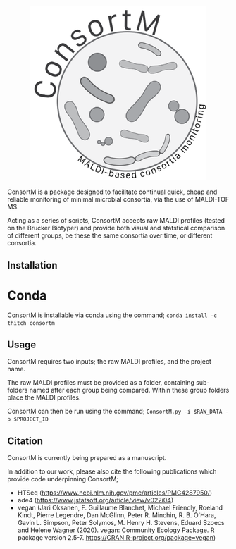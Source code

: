 <p align="center">
<img src="/images/ConsortM-logo.png" width="400">
</p>


ConsortM is a package designed to facilitate continual quick, cheap and reliable monitoring of minimal microbial consortia, via the use of MALDI-TOF MS.

Acting as a series of scripts, ConsortM accepts raw MALDI profiles (tested on the Brucker Biotyper) and provide both visual and statstical comparison of different groups, be these the same consortia over time, or different consortia.



## Installation

# Conda

ConsortM is installable via conda using the command; `conda install -c thitch consortm`

## Usage

ConsortM requires two inputs; the raw MALDI profiles, and the project name.

The raw MALDI profiles must be provided as a folder, containing sub-folders named after each group being compared. Within these group folders place the MALDI profiles.

ConsortM can then be run using the command; `ConsortM.py -i $RAW_DATA -p $PROJECT_ID`

## Citation
ConsortM is currently being prepared as a manuscript.

In addition to our work, please also cite the following publications which provide code underpinning ConsortM;

- HTSeq (https://www.ncbi.nlm.nih.gov/pmc/articles/PMC4287950/)
- ade4 (https://www.jstatsoft.org/article/view/v022i04)
- vegan (Jari Oksanen, F. Guillaume Blanchet, Michael Friendly, Roeland Kindt, Pierre Legendre, Dan McGlinn, Peter R.
  Minchin, R. B. O'Hara, Gavin L. Simpson, Peter Solymos, M. Henry H. Stevens, Eduard Szoecs and Helene Wagner
  (2020). vegan: Community Ecology Package. R package version 2.5-7. https://CRAN.R-project.org/package=vegan)
